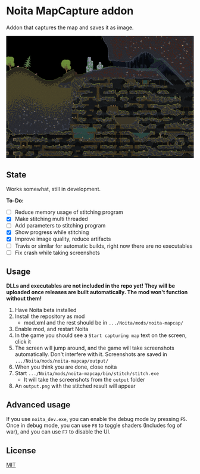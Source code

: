 # Noita MapCapture addon

Addon that captures the map and saves it as image.

![](images/example1.png)

## State

Works somewhat, still in development.

**To-Do:**

- [ ] Reduce memory usage of stitching program
- [x] Make stitching multi threaded
- [ ] Add parameters to stitching program
- [x] Show progress while stitching
- [x] Improve image quality, reduce artifacts
- [ ] Travis or similar for automatic builds, right now there are no executables
- [ ] Fix crash while taking screenshots

## Usage

**DLLs and executables are not included in the repo yet! They will be uploaded once releases are built automatically. The mod won't function without them!**

1. Have Noita beta installed
2. Install the repository as mod
    - mod.xml and the rest should be in `.../Noita/mods/noita-mapcap/`
3. Enable mod, and restart Noita
4. In the game you should see a `Start capturing map` text on the screen, click it
5. The screen will jump around, and the game will take screenshots automatically. Don't interfere with it. Screenshots are saved in `.../Noita/mods/noita-mapcap/output/`
6. When you think you are done, close noita
7. Start `.../Noita/mods/noita-mapcap/bin/stitch/stitch.exe`
    - It will take the screenshots from the `output` folder
8. An `output.png` with the stitched result will appear

## Advanced usage

If you use `noita_dev.exe`, you can enable the debug mode by pressing `F5`. Once in debug mode, you can use `F8` to toggle shaders (Includes fog of war), and you can use `F7` to disable the UI.

## License

[MIT](LICENSE)